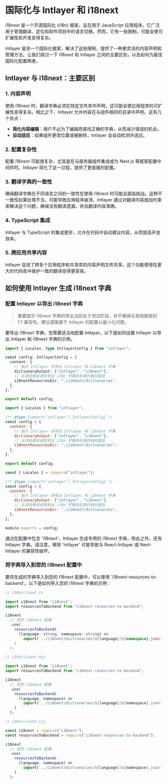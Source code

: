 # 国际化与 Intlayer 和 i18next

i18next 是一个开源国际化 (i18n) 框架，旨在用于 JavaScript 应用程序。它广泛用于管理翻译、定位和软件项目中的语言切换。然而，它有一些限制，可能会使可扩展性和开发变得复杂。

Intlayer 是另一个国际化框架，解决了这些限制，提供了一种更灵活的内容声明和管理方法。让我们探讨一下 i18next 和 Intlayer 之间的主要区别，以及如何为最佳国际化配置两者。

## Intlayer 与 i18next：主要区别

### 1. 内容声明

使用 i18next 时，翻译字典必须在特定文件夹中声明，这可能会使应用程序的可扩展性变得复杂。相比之下，Intlayer 允许内容在与组件相同的目录中声明。这有几个优点：

- **简化内容编辑**：用户不必为了编辑而查找正确的字典，从而减少错误的机会。
- **自动适应**：如果组件更改位置或被删除，Intlayer 会自动检测并适应。

### 2. 配置复杂性

配置 i18next 可能很复杂，尤其是在与服务器组件集成或为 Next.js 等框架配置中间件时。Intlayer 简化了这一过程，提供了更直接的配置。

### 3. 翻译字典的一致性

确保翻译字典在不同语言之间的一致性在使用 i18next 时可能会面临挑战。这种不一致性如果处理不当，可能导致应用程序崩溃。Intlayer 通过对翻译内容施加约束来解决这个问题，确保没有翻译遗漏，并且翻译内容准确。

### 4. TypeScript 集成

Intlayer 与 TypeScript 的集成更好，允许在代码中自动建议内容，从而提高开发效率。

### 5. 跨应用共享内容

Intlayer 促进了跨多个应用程序和共享库的内容声明文件共享。这个功能使得在更大的代码库中维护一致的翻译变得更容易。

## 如何使用 Intlayer 生成 i18next 字典

### 配置 Intlayer 以导出 i18next 字典

> 重要提示
> i18next 字典的导出当前处于测试阶段，并不确保与其他框架的 1:1 兼容性。建议遵循基于 Intlayer 的配置以最小化问题。

要导出 i18next 字典，您需要适当地配置 Intlayer。以下是如何设置 Intlayer 以导出 Intlayer 和 i18next 字典的示例。

```typescript fileName="intlayer.config.ts" codeFormat="typescript"
import { Locales, type IntlayerConfig } from "intlayer";

const config: IntlayerConfig = {
  content: {
    // 指示 Intlayer 将导出 Intlayer 和 i18next 字典
    dictionaryOutput: ["intlayer", "i18next"],
    // 从项目根目录到导出 i18n 字典的目录的相对路径
    i18nextResourcesDir: "./i18next/dictionaries",
  },
};

export default config;
```

```javascript fileName="intlayer.config.mjs" codeFormat="esm"
import { Locales } from "intlayer";

/** @type {import('intlayer').IntlayerConfig} */
const config = {
  content: {
    // 指示 Intlayer 将导出 Intlayer 和 i18next 字典
    dictionaryOutput: ["intlayer", "i18next"],
    // 从项目根目录到导出 i18n 字典的目录的相对路径
    i18nextResourcesDir: "./i18next/dictionaries",
  },
};

export default config;
```

```javascript fileName="intlayer.config.cjs" codeFormat="commonjs"
const { Locales } = require("intlayer");

/** @type {import('intlayer').IntlayerConfig} */
const config = {
  content: {
    // 指示 Intlayer 将导出 Intlayer 和 i18next 字典
    dictionaryOutput: ["intlayer", "i18next"],
    // 从项目根目录到导出 i18n 字典的目录的相对路径
    i18nextResourcesDir: "./i18next/dictionaries",
  },
};

module.exports = config;
```

通过在配置中包含 'i18next'，Intlayer 生成专用的 i18next 字典，除此之外，还有 Intlayer 字典。请注意，移除 'intlayer' 可能导致与 React-Intlayer 或 Next-Intlayer 的兼容性破坏。

### 将字典导入到您的 i18next 配置中

要将生成的字典导入到您的 i18next 配置中，可以使用 'i18next-resources-to-backend'。以下是如何导入您的 i18next 字典的示例：

```typescript fileName="i18n/client.ts" codeFormat="typescript"
// i18n/client.ts

import i18next from "i18next";
import resourcesToBackend from "i18next-resources-to-backend";

i18next
  // 您的 i18next 配置
  .use(
    resourcesToBackend(
      (language: string, namespace: string) =>
        import(`../i18next/dictionaries/${language}/${namespace}.json`)
    )
  );
```

```javascript fileName="i18n/client.mjs" codeFormat="esm"
// i18n/client.mjs

import i18next from "i18next";
import resourcesToBackend from "i18next-resources-to-backend";

i18next
  // 您的 i18next 配置
  .use(
    resourcesToBackend(
      (language, namespace) =>
        import(`../i18next/dictionaries/${language}/${namespace}.json`)
    )
  );
```

```javascript fileName="i18n/client.cjs" codeFormat="commonjs"
// i18n/client.cjs

const i18next = require("i18next");
const resourcesToBackend = require("i18next-resources-to-backend");

i18next
  // 您的 i18next 配置
  .use(
    resourcesToBackend(
      (language, namespace) =>
        import(`../i18next/dictionaries/${language}/${namespace}.json`)
    )
  );
```
